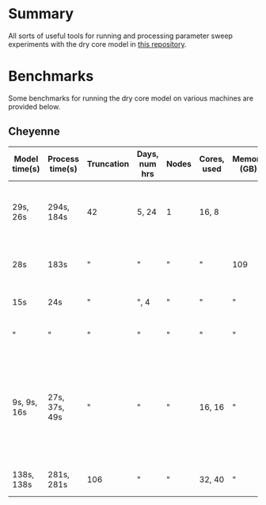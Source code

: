 <!-- Modifications to the GFDL dry core Fortran source for a series of experiments with the thermal damping timescale. For more info, see recent publication. -->
# Summary
All sorts of useful tools for running and processing parameter sweep experiments with the dry core model in [this repository](https://github.com/lukelbd/gfdl-drycore.git).

# Benchmarks
Some benchmarks for running the dry core model on various machines are provided below.

## Cheyenne

| Model time(s) | Process time(s) | Truncation | Days, num hrs | Nodes | Cores, used | Memory (GB) | Notes                                                                                                          |
| ---           | ---             | ---        | ---           | ---   | ---         | ---         | ---                                                                                                            |
| 29s, 26s      | 294s, 184s      | 42         | 5, 24         | 1     | 16, 8       |             | No background processing, combine takes about 13s                                                              |
| 28s           | 183s            | "          | "             | "     | "           | 109         | No difference with extra memory                                                                                |
| 15s           | 24s             | "          | ", 4          | "     | "           | "           | Much better performance fewer days                                                                              |
| "             | "               | "          | "             | "     | "           | "           | With background processing                                                                                     |
| 9s, 9s, 16s   | 27s, 37s, 49s   | "          | "             | "     | 16, 16      | "           | Background processing doesn't seem to impact; note time is variable, but relationship between commands is same |
| 138s, 138s    | 281s, 281s      | 106        | "             | "     | 32, 40      | "           | Slower with hire resolution                                                                                  |
